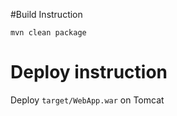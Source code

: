 

#Build Instruction


```
mvn clean package
```

# Deploy instruction

Deploy ```target/WebApp.war``` on Tomcat 

